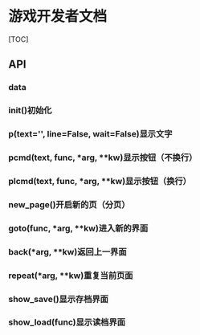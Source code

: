 # 游戏开发者文档

[TOC]

## API

### data

### init()初始化

### p(text='', line=False, wait=False)显示文字

### pcmd(text, func, *arg, **kw)显示按钮（不换行）

### plcmd(text, func, *arg, **kw)显示按钮（换行）

### new_page()开启新的页（分页）

### goto(func, *arg, **kw)进入新的界面

### back(*arg, **kw)返回上一界面

### repeat(*arg, **kw)重复当前页面

### show_save()显示存档界面

### show_load(func)显示读档界面